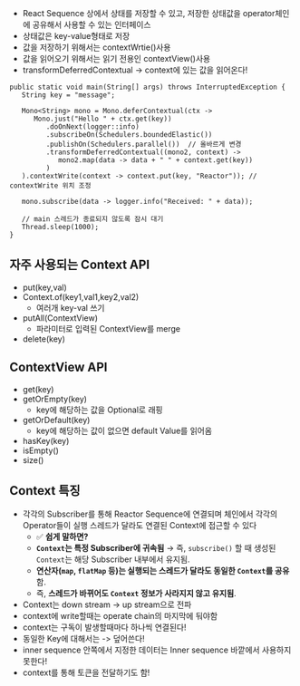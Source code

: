 - React Sequence 상에서 상태를 저장할 수 있고, 저장한 상태값을 operator체인에 공유해서 사용할 수 있는 인터페이스
- 상태값은 key-value형태로 저장
- 값을 저장하기 위해서는 contextWrtie()사용
- 값을 읽어오기 위해서는 읽기 전용인 contextView()사용
- transformDeferredContextual -> context에 있는 값을 읽어온다!

```
public static void main(String[] args) throws InterruptedException {
   String key = "message";

   Mono<String> mono = Mono.deferContextual(ctx ->
      Mono.just("Hello " + ctx.get(key))
         .doOnNext(logger::info)
         .subscribeOn(Schedulers.boundedElastic())
         .publishOn(Schedulers.parallel())  // 올바르게 변경
         .transformDeferredContextual((mono2, context) ->
            mono2.map(data -> data + " " + context.get(key))
         )
   ).contextWrite(context -> context.put(key, "Reactor")); // contextWrite 위치 조정

   mono.subscribe(data -> logger.info("Received: " + data));

   // main 스레드가 종료되지 않도록 잠시 대기
   Thread.sleep(1000);
}
```

## 자주 사용되는 Context API

- put(key,val)
- Context.of(key1,val1,key2,val2)
  - 여러개 key-val 쓰기
- putAll(ContextView)
  - 파라미터로 입력된 ContextView를 merge
- delete(key)

## ContextView API

- get(key)
- getOrEmpty(key)
  - key에 해당하는 값을 Optional로 래핑
- getOrDefault(key)
  - key에 해당하는 값이 없으면 default Value를 읽어옴
- hasKey(key)
- isEmpty()
- size()

## Context 특징

- 각각의 Subscriber를 통해 Reactor Sequence에 연결되며 체인에서 각각의 Operator들이 실행 스레드가 달라도 연결된 Context에 접근할 수 있다
  - ✅ **쉽게 말하면?**
  - **`Context`는 특정 Subscriber에 귀속됨** → 즉, `subscribe()` 할 때 생성된 `Context`는 해당 Subscriber 내부에서 유지됨.
  - **연산자(`map`, `flatMap` 등)는 실행되는 스레드가 달라도 동일한 `Context`를 공유**함.
  - 즉, **스레드가 바뀌어도 `Context` 정보가 사라지지 않고 유지됨**.
- Context는 down stream -> up stream으로 전파
- context에 write할때는 operate chain의 마지막에 둬야함
- context는 구독이 발생할때마다 하나씩 연결된다!
- 동일한 Key에 대해서는 -> 덮어쓴다!
- inner sequence 안쪽에서 지정한 데이터는 Inner sequence 바깥에서 사용하지 못한다!
- context를 통해 토큰을 전달하기도 함!
